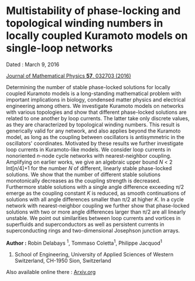 # Multistability of phase-locking and topological winding numbers in locally coupled Kuramoto models on single-loop networks

Dated : March 9, 2016

[Journal of Mathematical Physics **57**, 032703 (2016)](http://dx.doi.org/10.1063/1.4943296)

Determining the number of stable phase-locked solutions for locally coupled Kuramoto models is a long-standing mathematical problem with important implications in biology, condensed matter physics and electrical engineering among others. 
We investigate Kuramoto models on networks with various topologies and show that different phase-locked solutions are related to one another by loop currents. 
The latter take only discrete values, as they are characterized by topological winding numbers. 
This result is generically valid for any network, and also applies beyond the Kuramoto model, as long as the coupling between oscillators is antisymmetric in the oscillators' coordinates. 
Motivated by these results we further investigate loop currents in Kuramoto-like models. 
We consider loop currents in  nonoriented *n*-node cycle networks with nearest-neighbor coupling. 
Amplifying on earlier works, we give an algebraic upper bound *N* < 2 Int[*n*/4]+1 for the number *N* of different, linearly stable phase-locked solutions. 
We show that the number of different stable solutions monotonically decreases as the coupling strength is decreased. 
Furthermore stable solutions with a single angle difference exceeding &pi;/2 emerge as the coupling constant *K* is reduced, as smooth continuations of solutions with all angle differences smaller than &pi;/2 at higher *K*. 
In a cycle network with nearest-neighbor coupling we further show that phase-locked solutions with two or more angle differences larger than &pi;/2 are all linearly unstable. 
We point out similarities between loop currents and vortices in superfluids and superconductors as well as persistent currents in superconducting rings and two-dimensional Josephson junction arrays. 


**Author :** Robin Delabays <sup>1</sup>, Tommaso Coletta<sup>1</sup>, Philippe Jacquod<sup>1</sup>
1) School of Engineering, University of Applied Sciences of Western Switzerland, CH-1950 Sion, Switzerland


Also available online there : [Arxiv.org](https://arxiv.org/abs/1512.04266)



